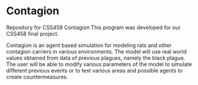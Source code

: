 # Contagion
Repository for CSS458 Contagion 
This program was developed for our CSS458 final project. 

Contagion is an agent based simulation for modeling rats and other contagion carriers in various environments.
The model will use real world values obtained from data of previous plagues, namely the black plague.
The user will be able to modify various parameters of the model to simulate different previous events or 
  to test various areas and possible agents to create countermeasures.
